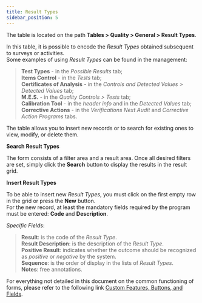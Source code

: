 ```yaml
---
title: Result Types 
sidebar_position: 5
---
```


The table is located on the path **Tables > Quality > General > Result Types**.

In this table, it is possible to encode the *Result Types* obtained subsequent to surveys or activities.   
Some examples of using *Result Types* can be found in the management:
> **Test Types** - in the *Possible Results* tab;   
> **Items Control** - in the *Tests* tab;   
> **Certificates of Analysis** - in the *Controls and Detected Values > Detected Values* tab;   
> **M.E.S.** - in the *Quality Controls > Tests* tab;   
> **Calibration Tool** - in the *header info* and in the *Detected Values* tab;   
> **Corrective Actions** - in the *Verifications Next Audit* and *Corrective Action Programs* tabs.   

The table allows you to insert new records or to search for existing ones to view, modify, or delete them.

**Search Result Types**

The form consists of a filter area and a result area. Once all desired filters are set, simply click the **Search** button to display the results in the result grid.

**Insert Result Types**

To be able to insert new *Result Types*, you must click on the first empty row in the grid or press the **New** button.   
For the new record, at least the mandatory fields required by the program must be entered: **Code** and **Description**.

*Specific Fields*:

> **Result**: is the code of the *Result Type*.   
> **Result Description**: is the description of the *Result Type*.   
> **Positive Result**: indicates whether the outcome should be recognized as *positive* or *negative* by the system.   
> **Sequence**: is the order of display in the lists of *Result Types*.   
> **Notes**: free annotations.

For everything not detailed in this document on the common functioning of forms, please refer to the following link [Custom Features, Buttons, and Fields](/docs/guide/common).